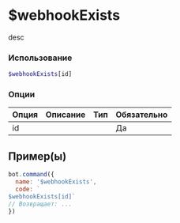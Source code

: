 # $webhookExists
desc
### Использование
```php
$webhookExists[id]
```

### Опции

| Опция | Описание | Тип | Обязательно |
|--------|-------------|------|----------|
| id |  |  | Да |  
## Пример(ы)

```javascript
bot.command({
  name: '$webhookExists',
  code: `
$webhookExists[id]`
// Возвращает: ...
})
```